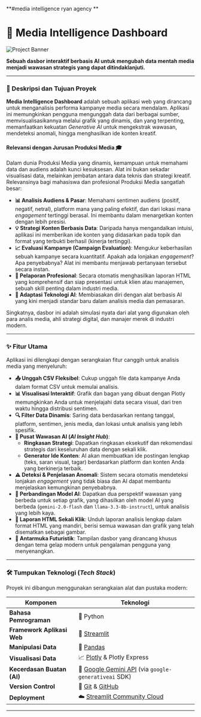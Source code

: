 **#media intelligence ryan agency **
# 🧠 Media Intelligence Dashboard

![Project Banner](https://user-images.githubusercontent.com/79312534/235315809-5c74e005-950c-4394-918b-03a017b2b635.png)

**Sebuah dasbor interaktif berbasis AI untuk mengubah data mentah media menjadi wawasan strategis yang dapat ditindaklanjuti.**

---

### 🎯 Deskripsi dan Tujuan Proyek

**Media Intelligence Dashboard** adalah sebuah aplikasi web yang dirancang untuk menganalisis performa kampanye media secara mendalam. Aplikasi ini memungkinkan pengguna mengunggah data dari berbagai sumber, memvisualisasikannya melalui grafik yang dinamis, dan yang terpenting, memanfaatkan kekuatan _Generative AI_ untuk mengekstrak wawasan, mendeteksi anomali, hingga menghasilkan ide konten kreatif.

#### Relevansi dengan Jurusan Produksi Media 🎓

Dalam dunia Produksi Media yang dinamis, kemampuan untuk memahami data dan audiens adalah kunci kesuksesan. Alat ini bukan sekadar visualisasi data, melainkan jembatan antara data teknis dan strategi kreatif. Relevansinya bagi mahasiswa dan profesional Produksi Media sangatlah besar:

* **📊 Analisis Audiens & Pasar**: Memahami sentimen audiens (positif, negatif, netral), platform mana yang paling efektif, dan dari lokasi mana _engagement_ tertinggi berasal. Ini membantu dalam menargetkan konten dengan lebih presisi.
* **💡 Strategi Konten Berbasis Data**: Daripada hanya mengandalkan intuisi, aplikasi ini memberikan ide konten yang didasarkan pada topik dan format yang terbukti berhasil (kinerja tertinggi).
* **📈 Evaluasi Kampanye (Campaign Evaluation)**: Mengukur keberhasilan sebuah kampanye secara kuantitatif. Apakah ada lonjakan _engagement_? Apa penyebabnya? Alat ini membantu menjawab pertanyaan tersebut secara instan.
* **📄 Pelaporan Profesional**: Secara otomatis menghasilkan laporan HTML yang komprehensif dan siap presentasi untuk klien atau manajemen, sebuah skill penting dalam industri media.
* **🤖 Adaptasi Teknologi AI**: Membiasakan diri dengan alat berbasis AI yang kini menjadi standar baru dalam analisis media dan pemasaran.

Singkatnya, dasbor ini adalah simulasi nyata dari alat yang digunakan oleh para analis media, ahli strategi digital, dan manajer merek di industri modern.

---

### ✨ Fitur Utama

Aplikasi ini dilengkapi dengan serangkaian fitur canggih untuk analisis media yang menyeluruh:

* **📤 Unggah CSV Fleksibel**: Cukup unggah file data kampanye Anda dalam format CSV untuk memulai analisis.
* **📊 Visualisasi Interaktif**: Grafik dan bagan yang dibuat dengan Plotly memungkinkan Anda untuk menjelajahi data secara visual, dari tren waktu hingga distribusi sentimen.
* **🔍 Filter Data Dinamis**: Saring data berdasarkan rentang tanggal, platform, sentimen, jenis media, dan lokasi untuk analisis yang lebih spesifik.
* **🧠 Pusat Wawasan AI (_AI Insight Hub_)**:
    * **Ringkasan Strategi**: Dapatkan ringkasan eksekutif dan rekomendasi strategis dari keseluruhan data dengan sekali klik.
    * **Generator Ide Konten**: AI akan membuatkan ide postingan lengkap (teks, saran visual, tagar) berdasarkan platform dan konten Anda yang berkinerja terbaik.
* **⚠️ Deteksi & Penjelasan Anomali**: Sistem secara otomatis mendeteksi lonjakan _engagement_ yang tidak biasa dan AI dapat membantu menjelaskan kemungkinan penyebabnya.
* **🔄 Perbandingan Model AI**: Dapatkan dua perspektif wawasan yang berbeda untuk setiap grafik, yang dihasilkan oleh model AI yang berbeda (`gemini-2.0-flash` dan `llama-3.3-8b-instruct`), untuk analisis yang lebih kaya.
* **📄 Laporan HTML Sekali Klik**: Unduh laporan analisis lengkap dalam format HTML yang mandiri, berisi semua wawasan dan grafik yang telah disematkan sebagai gambar.
* **🎨 Antarmuka Futuristik**: Tampilan dasbor yang dirancang khusus dengan tema gelap modern untuk pengalaman pengguna yang menyenangkan.

---

### 🛠️ Tumpukan Teknologi (_Tech Stack_)

Proyek ini dibangun menggunakan serangkaian alat dan pustaka modern:

| Komponen                | Teknologi                                                                                                                                                             |
| ----------------------- | --------------------------------------------------------------------------------------------------------------------------------------------------------------------- |
| **Bahasa Pemrograman** | 🐍 Python                                                                                                                                                             |
| **Framework Aplikasi Web** | 🎈 [Streamlit](https://streamlit.io/)                                                                                                                                 |
| **Manipulasi Data** | 🐼 [Pandas](https://pandas.pydata.org/)                                                                                                                                 |
| **Visualisasi Data** | 📈 [Plotly](https://plotly.com/python/) & Plotly Express                                                                                                              |
| **Kecerdasan Buatan (AI)** | 🧠 [Google Gemini API](https://ai.google.dev/) (via `google-generativeai` SDK)                                                                                                      |
| **Version Control** | 🐙 [Git](https://git-scm.com/) & [GitHub](https://github.com/)                                                                                                           |
| **Deployment** | ☁️ [Streamlit Community Cloud](https://streamlit.io/cloud)                                                                                                            |
---

